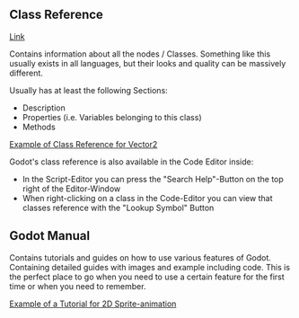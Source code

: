## Class Reference
[Link](https://docs.godotengine.org/en/stable/classes/index.html)

Contains information about all the nodes / Classes.
Something like this usually exists in all languages, but their looks and quality can be  massively different. 

Usually has at least the following Sections:
- Description 
- Properties (i.e. Variables belonging to this class)
- Methods 

[Example of Class Reference for Vector2](https://docs.godotengine.org/en/stable/classes/class_vector2.html)

Godot's class reference is also available in the Code Editor inside: 
- In the Script-Editor you can press the "Search Help"-Button on the top right of the Editor-Window
- When right-clicking on a class in the Code-Editor you can view that classes reference with the "Lookup Symbol" Button

## Godot Manual
Contains tutorials and guides on how to use various features of Godot. Containing detailed guides with images and example including code.
This is the perfect place to go when you need to use a certain feature for the first time or when you need to remember. 

[Example of a Tutorial for 2D Sprite-animation](https://docs.godotengine.org/Fen/stable/tutorials/2d/2d_sprite_animation.html#introduction)
